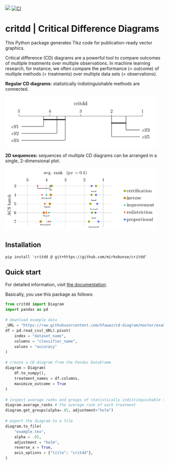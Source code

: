 [![](https://img.shields.io/badge/docs-stable-blue.svg)](https://mirkobunse.github.io/critdd)
[![CI](https://github.com/mirkobunse/critdd/workflows/CI/badge.svg)](https://github.com/mirkobunse/critdd/actions)


# critdd | Critical Difference Diagrams

This Python package generates Tikz code for publication-ready vector graphics.

Critical difference (CD) diagrams are a powerful tool to compare outcomes of multiple treatments over multiple observations. In machine learning research, for instance, we often compare the performance (= outcome) of multiple methods (= treatments) over multiple data sets (= observations).

**Regular CD diagrams:** statistically indistinguishable methods are connected.

<img alt="docs/source/example.svg" src="docs/source/example.svg" width="480">

**2D sequences:** sequences of multiple CD diagrams can be arranged in a single, 2-dimensional plot.

<img alt="docs/source/2d_example.svg" src="docs/source/2d_example.svg" width="480">


## Installation

```
pip install 'critdd @ git+https://github.com/mirkobunse/critdd'
```


## Quick start

For detailed information, visit [the documentation](https://mirkobunse.github.io/critdd).

Basically, you use this package as follows:

```python
from critdd import Diagram
import pandas as pd

# download example data
_URL = "https://raw.githubusercontent.com/hfawaz/cd-diagram/master/example.csv"
df = pd.read_csv(_URL).pivot(
    index = "dataset_name",
    columns = "classifier_name",
    values = "accuracy"
)

# create a CD diagram from the Pandas DataFrame
diagram = Diagram(
    df.to_numpy(),
    treatment_names = df.columns,
    maximize_outcome = True
)

# inspect average ranks and groups of statistically indistinguishable treatments
diagram.average_ranks # the average rank of each treatment
diagram.get_groups(alpha=.05, adjustment="holm")

# export the diagram to a file
diagram.to_file(
    "example.tex",
    alpha = .05,
    adjustment = "holm",
    reverse_x = True,
    axis_options = {"title": "critdd"},
)
```
